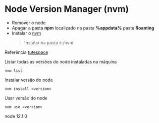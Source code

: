 # Node Version Manager (nvm)

- Remover o node
- Apagar a pasta **npm** localizado na pasta **%appdata%** pasta **Roaming**
- Instalar o [nvm](https://github.com/coreybutler/nvm-windows)
  > Instalar na pasta c:/nvm

Referência [tutespace](https://www.tutespace.com/2018/11/nvm-installation-on-windows.html)

Listar todas as versões do node instaladas na máquina

```
nvm list
```

Instalar versão do node

```
nvm install <version>
```

Usar versão do node

```
nvm use <version>
```

node 12.1.0
